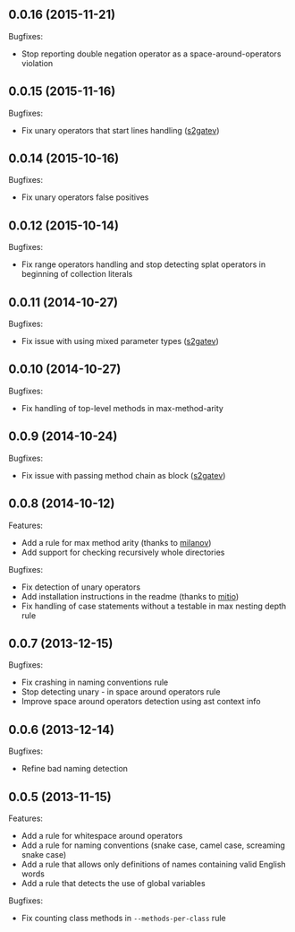 ## 0.0.16 (2015-11-21)
Bugfixes:
  - Stop reporting double negation operator as a space-around-operators violation

## 0.0.15 (2015-11-16)
Bugfixes:
  - Fix unary operators that start lines handling ([s2gatev](https://github.com/s2gatev))

## 0.0.14 (2015-10-16)
Bugfixes:
  - Fix unary operators false positives

## 0.0.12 (2015-10-14)
Bugfixes:
  - Fix range operators handling and stop detecting splat operators in beginning of collection literals

## 0.0.11 (2014-10-27)
Bugfixes:
  - Fix issue with using mixed parameter types ([s2gatev](https://github.com/s2gatev))

## 0.0.10 (2014-10-27)

Bugfixes:
  - Fix handling of top-level methods in max-method-arity

## 0.0.9 (2014-10-24)

Bugfixes:
  - Fix issue with passing method chain as block ([s2gatev](https://github.com/s2gatev))

## 0.0.8 (2014-10-12)

Features:
  - Add a rule for max method arity (thanks to [milanov](https://github.com/milanov))
  - Add support for checking recursively whole directories

Bugfixes:
  - Fix detection of unary operators
  - Add installation instructions in the readme (thanks to [mitio](https://github.com/mitio))
  - Fix handling of case statements without a testable in max nesting depth rule

## 0.0.7 (2013-12-15)

Bugfixes:
  - Fix crashing in naming conventions rule
  - Stop detecting unary - in space around operators rule
  - Improve space around operators detection using ast context info

## 0.0.6 (2013-12-14)

Bugfixes:
  - Refine bad naming detection


## 0.0.5 (2013-11-15)

Features:

  - Add a rule for whitespace around operators
  - Add a rule for naming conventions (snake case, camel case, screaming snake case)
  - Add a rule that allows only definitions of names containing valid English words
  - Add a rule that detects the use of global variables

Bugfixes:

  - Fix counting class methods in `--methods-per-class` rule

